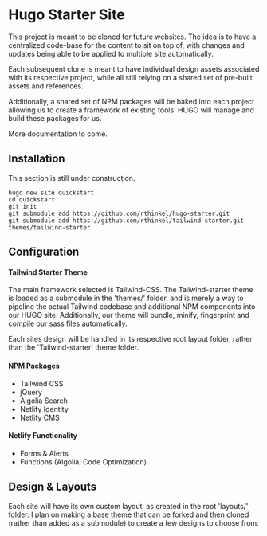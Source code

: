 # Hugo Starter Site

This project is meant to be cloned for future websites. The idea is to have a centralized code-base for the content to sit on top of, with changes and updates being able to be applied to multiple site automatically.

Each subsequent clone is meant to have individual design assets associated with its respective project, while all still relying on a shared set of pre-built assets and references.

Additionally, a shared set of NPM packages will be baked into each project allowing us to create a framework of existing tools. HUGO will manage and build these packages for us.

More documentation to come.

## Installation

This section is still under construction.

```
hugo new site quickstart
cd quickstart
git init
git submodule add https://github.com/rthinkel/hugo-starter.git
git submodule add https://github.com/rthinkel/tailwind-starter.git themes/tailwind-starter
```

## Configuration

#### Tailwind Starter Theme

The main framework selected is Tailwind-CSS. The Tailwind-starter theme is loaded as a submodule in the 'themes/' folder, and is merely a way to pipeline the actual Tailwind codebase and additional NPM components into our HUGO site. Additionally, our theme will bundle, minify, fingerprint and compile our sass files automatically.

Each sites design will be handled in its respective root layout folder, rather than the 'Tailwind-starter' theme folder.

#### NPM Packages

* Tailwind CSS
* jQuery
* Algolia Search
* Netlify Identity
* Netlify CMS

#### Netlify Functionality

* Forms & Alerts
* Functions (Algolia, Code Optimization)

## Design & Layouts

Each site will have its own custom layout, as created in the root 'layouts/' folder. I plan on making a base theme that can be forked and then cloned (rather than added as a submodule) to create a few designs to choose from.